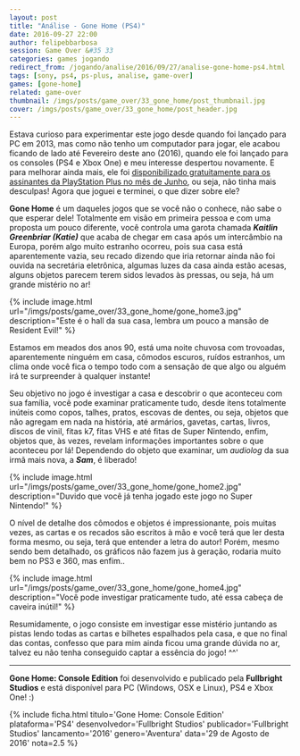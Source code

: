 ```yaml
---
layout: post
title: "Análise - Gone Home (PS4)"
date: 2016-09-27 22:00
author: felipebbarbosa
session: Game Over &#35 33
categories: games jogando
redirect_from: /jogando/analise/2016/09/27/analise-gone-home-ps4.html
tags: [sony, ps4, ps-plus, analise, game-over]
games: [gone-home]
related: game-over
thumbnail: /imgs/posts/game_over/33_gone_home/post_thumbnail.jpg
cover: /imgs/posts/game_over/33_gone_home/post_header.jpg
---
```


Estava curioso para experimentar este jogo desde quando foi lançado para PC em 2013, mas como não tenho um computador para jogar, ele acabou ficando de lado até Fevereiro deste ano (2016), quando ele foi lançado para os consoles (PS4 e Xbox One) e meu interesse despertou novamente. E para melhorar ainda mais, ele foi [disponibilizado gratuitamente para os assinantes da PlayStation Plus no mês de Junho](http://blog.br.playstation.com/2016/05/31/playstation-plus-jogos-gratuitos-para-junho-de-2016/), ou seja, não tinha mais desculpas! Agora que joguei e terminei, o que dizer sobre ele?

<!--more-->

**Gone Home** é um daqueles jogos que se você não o conhece, não sabe o que esperar dele! Totalmente em visão em primeira pessoa e com uma proposta um pouco diferente, você controla uma garota chamada **_Kaitlin Greenbriar (Katie)_** que acaba de chegar em casa após um intercâmbio na Europa, porém algo muito estranho ocorreu, pois sua casa está aparentemente vazia, seu recado dizendo que iria retornar ainda não foi ouvida na secretária eletrônica, algumas luzes da casa ainda estão acesas, alguns objetos parecem terem sidos levados às pressas, ou seja, há um grande mistério no ar!

{% include image.html url="/imgs/posts/game_over/33_gone_home/gone_home3.jpg" description="Este é o hall da sua casa, lembra um pouco a mansão de Resident Evil!" %}

Estamos em meados dos anos 90, está uma noite chuvosa com trovoadas, aparentemente ninguém em casa, cômodos escuros, ruídos estranhos, um clima onde você fica o tempo todo com a sensação de que algo ou alguém irá te surpreender à qualquer instante!

Seu objetivo no jogo é investigar a casa e descobrir o que aconteceu com sua família, você pode examinar praticamente tudo, desde itens totalmente inúteis como copos, talhes, pratos, escovas de dentes, ou seja, objetos que não agregam em nada na história, até armários, gavetas, cartas, livros, discos de vinil, fitas k7, fitas VHS e até fitas de Super Nintendo, enfim, objetos que, às vezes, revelam informações importantes sobre o que aconteceu por lá! Dependendo do objeto que examinar, um _audiolog_ da sua irmã mais nova, a **_Sam_**, é liberado!

{% include image.html url="/imgs/posts/game_over/33_gone_home/gone_home2.jpg" description="Duvido que você já tenha jogado este jogo no Super Nintendo!" %}

O nível de detalhe dos cômodos e objetos é impressionante, pois muitas vezes, as cartas e os recados são escritos à mão e você terá que ler desta forma mesmo, ou seja, terá que entender a letra do autor! Porém, mesmo sendo bem detalhado, os gráficos não fazem jus à geração, rodaria muito bem no PS3 e 360, mas enfim..

{% include image.html url="/imgs/posts/game_over/33_gone_home/gone_home4.jpg" description="Você pode investigar praticamente tudo, até essa cabeça de caveira inútil!" %}

Resumidamente, o jogo consiste em investigar esse mistério juntando as pistas lendo todas as cartas e bilhetes espalhados pela casa, e que no final das contas, confesso que para mim ainda ficou uma grande dúvida no ar, talvez eu não tenha conseguido captar a essência do jogo! ^^'

---

**Gone Home: Console Edition** foi desenvolvido e publicado pela **Fullbright Studios** e está disponível para PC (Windows, OSX e Linux), PS4 e Xbox One! :)

{% include ficha.html
  titulo='Gone Home: Console Edition'
  plataforma='PS4'
  desenvolvedor='Fullbright Studios'
  publicador='Fullbright Studios'
  lancamento='2016'
  genero='Aventura'
  data='29 de Agosto de 2016'
  nota=2.5 %}
